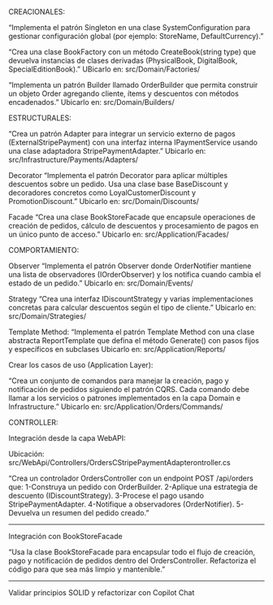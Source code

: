 

CREACIONALES:

“Implementa el patrón Singleton en una clase SystemConfiguration para gestionar configuración global (por ejemplo: StoreName, DefaultCurrency).”

“Crea una clase BookFactory con un método CreateBook(string type) que devuelva instancias de clases derivadas (PhysicalBook, DigitalBook, SpecialEditionBook).”
UBicarlo en: src/Domain/Factories/

“Implementa un patrón Builder llamado OrderBuilder que permita construir un objeto Order agregando cliente, ítems y descuentos con métodos encadenados.”
Ubicarlo en: src/Domain/Builders/

ESTRUCTURALES:

“Crea un patrón Adapter para integrar un servicio externo de pagos (ExternalStripePayment) con una interfaz interna IPaymentService usando una clase adaptadora StripePaymentAdapter.”
Ubicarlo en: src/Infrastructure/Payments/Adapters/

Decorator
“Implementa el patrón Decorator para aplicar múltiples descuentos sobre un pedido. Usa una clase base BaseDiscount y decoradores concretos como LoyalCustomerDiscount y PromotionDiscount.”
Ubicarlo en: src/Domain/Discounts/

Facade
“Crea una clase BookStoreFacade que encapsule operaciones de creación de pedidos, cálculo de descuentos y procesamiento de pagos en un único punto de acceso.”
Ubicarlo en: src/Application/Facades/

COMPORTAMIENTO:

Observer
“Implementa el patrón Observer donde OrderNotifier mantiene una lista de observadores (IOrderObserver) y los notifica cuando cambia el estado de un pedido.”
Ubicarlo en: src/Domain/Events/

Strategy
“Crea una interfaz IDiscountStrategy y varias implementaciones concretas para calcular descuentos según el tipo de cliente.”
Ubicarlo en: src/Domain/Strategies/


Template Method:
“Implementa el patrón Template Method con una clase abstracta ReportTemplate que defina el método Generate() con pasos fijos y específicos en subclases
Ubicarlo en: src/Application/Reports/

Crear los casos de uso (Application Layer):

“Crea un conjunto de comandos para manejar la creación, pago y notificación de pedidos siguiendo el patrón CQRS. Cada comando debe llamar a los servicios o patrones implementados en la capa Domain e Infrastructure.”
Ubicarlo en: src/Application/Orders/Commands/


CONTROLLER:

Integración desde la capa WebAPI:

Ubicación: src/WebApi/Controllers/OrdersCStripePaymentAdapterontroller.cs

“Crea un controlador OrdersController con un endpoint POST /api/orders que:
1-Construya un pedido con OrderBuilder.
2-Aplique una estrategia de descuento (IDiscountStrategy).
3-Procese el pago usando StripePaymentAdapter.
4-Notifique a observadores (OrderNotifier).
5-Devuelva un resumen del pedido creado.”

-----
Integración con BookStoreFacade

“Usa la clase BookStoreFacade para encapsular todo el flujo de creación, pago y notificación de pedidos dentro del OrdersController. Refactoriza el código para que sea más limpio y mantenible.”

-----
Validar principios SOLID y refactorizar con Copilot Chat